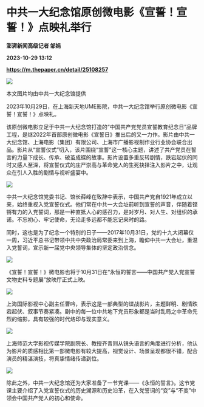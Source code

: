 # 中共一大纪念馆原创微电影《宣誓！宣誓！》点映礼举行
**澎湃新闻高级记者 邹娟**

**2023-10-29 13:12**

**https://m.thepaper.cn/detail/25108257**

![](https://imagecloud.thepaper.cn/thepaper/image/276/140/195.jpg)

本文图片均由中共一大纪念馆提供

2023年10月29日，在上海新天地UME影院，中共一大纪念馆举行原创微电影《宣誓！宣誓！》点映礼。

该原创微电影立足于中共一大纪念馆打造的“中国共产党党员宣誓教育纪念日”品牌工程，是继2022年首部原创微电影《宣誓日》推出后的又一力作。影片由中共一大纪念馆、上海电影（集团）有限公司、上海市广播影视制作业行业协会联合出品。影片从“宣誓仪式”切入，该片围绕“宣誓”这一核心主题，讲述了共产党员在誓言的力量下成长、传承、破茧成蝶的故事。影片设置多重反转剧情，跌宕起伏的同时又感人至深，将宣誓仪式的庄严崇高与革命党人的生死抉择注入影片之中，让观众在引人入胜的剧情与视听盛宴中。

![](https://imagecloud.thepaper.cn/thepaper/image/276/140/201.jpg)

中共一大纪念馆党委书记、馆长薛峰在致辞中表示，中国共产党自1921年成立以来，始终重视入党宣誓仪式。他们常在中共一大会址前听到宣誓的声音，伴随着铿锵有力的入党誓词，那是一种直抵人心的感召力，是对岁月、对人生、对组织的承诺。不忘初心、牢记使命，无论走多远都不能忘记来时的路。

同时，这也是为了纪念一个特别的日子——2017年10月31日，党的十九大闭幕仅一周，习近平总书记带领中共中央政治局常委来到上海，瞻仰中共一大会址，重温入党誓词，宣示新一届党中央领导集体的坚定政治信念。

![](https://imagecloud.thepaper.cn/thepaper/image/276/140/190.jpg)

《宣誓！宣誓！》微电影也将于10月31日在“永恒的誓言——中国共产党入党宣誓文物史料专题展”放映厅正式上映。

![](https://imagecloud.thepaper.cn/thepaper/image/276/140/194.jpg)

上海国际影视中心副主任曹吟，表示这是一部典型的谍战影片，主题鲜明、剧情跌宕起伏、叙事节奏紧凑。剧中的每一位中共地下党员形象都是当时乱局之中革命先烈的缩影，具有较强的时代烙印与现实意义。

![](https://imagecloud.thepaper.cn/thepaper/image/276/140/196.jpg)

上海师范大学影视传媒学院副院长、教授齐青则从镜头语言的角度进行分析，他认为影片的质感相比第一部微电影有较大提高，视觉设计、场景呈现都很不错，配合演员的精湛演技，将真挚情绪传递到位。

![](https://imagecloud.thepaper.cn/thepaper/image/276/140/193.jpg)

除此之外，中共一大纪念馆还为大家准备了一节党课——《永恒的誓言》。这节党课主要介绍了入党宣誓仪式的历史溯源和历史沿革，在入党誓词的“变”与“不变”中领会中国共产党人的初心和使命。